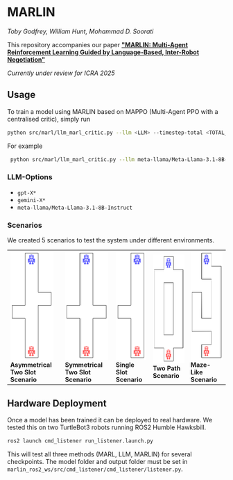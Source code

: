 # MARLIN

*Toby Godfrey, William Hunt, Mohammad D. Soorati*

This repository accompanies our paper [**"MARLIN: Multi-Agent Reinforcement Learning Guided by Language-Based, Inter-Robot Negotiation"**]()

*Currently under review for ICRA 2025*

## Usage

To train a model using MARLIN based on MAPPO (Multi-Agent PPO with a centralised critic), simply run

```bash
python src/marl/llm_marl_critic.py --llm <LLM> --timestep-total <TOTAL_NUM_TIMESTEPS> --scenario <SCENARIO_NAME>
```

For example

```bash
 python src/marl/llm_marl_critic.py --llm meta-llama/Meta-Llama-3.1-8B-Instruct --timestep-total 500000 --scenario Maze_Like_Corridor
```

### LLM-Options

- `gpt-X*`
- `gemini-X*`
- `meta-llama/Meta-Llama-3.1-8B-Instruct`

### Scenarios

We created 5 scenarios to test the system under different environments.

<table>
  <tr>
    <td><img src="imgs/asym_env.svg" height="250"><b>Asymmetrical Two Slot Scenario</b></td>
    <td><img src="imgs/sym_env.svg" height="250"><b>Symmetrical Two Slot Scenario</b></td>
    <td><img src="imgs/single_env.svg" height="250"><b>Single Slot Scenario</b></td>
    <td><img src="imgs/two_env.svg" height="250"><b>Two Path Scenario</b></td>
    <td><img src="imgs/maze_env.svg" height="250"><b>Maze-Like Scenario</b></td>
  </tr>
</table>

## Hardware Deployment

Once a model has been trained it can be deployed to real hardware. We tested this on two TurtleBot3 robots running ROS2 Humble Hawksbill.

```bash
ros2 launch cmd_listener run_listener.launch.py
```

This will test all three methods (MARL, LLM, MARLIN) for several checkpoints. The model folder and output folder must be set in `marlin_ros2_ws/src/cmd_listener/cmd_listener/listener.py`.
